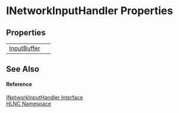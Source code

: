 # INetworkInputHandler Properties




## Properties
<table>
<tr>
<td><a href="P_HLNC_INetworkInputHandler_InputBuffer">InputBuffer</a></td>
<td> </td></tr>
</table>

## See Also


#### Reference
<a href="T_HLNC_INetworkInputHandler">INetworkInputHandler Interface</a>  
<a href="N_HLNC">HLNC Namespace</a>  
